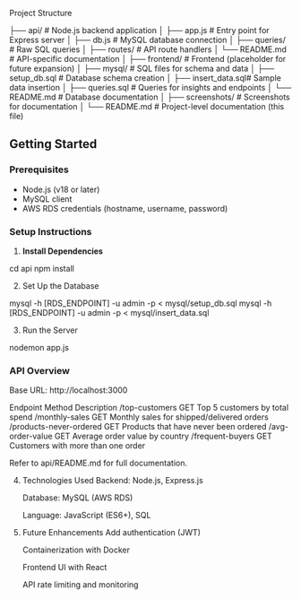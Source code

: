 Project Structure

├── api/ # Node.js backend application
│ ├── app.js # Entry point for Express server
│ ├── db.js # MySQL database connection
│ ├── queries/ # Raw SQL queries
│ ├── routes/ # API route handlers
│ └── README.md # API-specific documentation
│
├── frontend/ # Frontend (placeholder for future expansion)
│
├── mysql/ # SQL files for schema and data
│ ├── setup_db.sql # Database schema creation
│ ├── insert_data.sql# Sample data insertion
│ ├── queries.sql # Queries for insights and endpoints
│ └── README.md # Database documentation
│
├── screenshots/ # Screenshots for documentation
│
└── README.md # Project-level documentation (this file)


## Getting Started

### Prerequisites

- Node.js (v18 or later)
- MySQL client
- AWS RDS credentials (hostname, username, password)

### Setup Instructions

1. **Install Dependencies**

cd api
npm install

2. Set Up the Database

mysql -h [RDS_ENDPOINT] -u admin -p < mysql/setup_db.sql
mysql -h [RDS_ENDPOINT] -u admin -p < mysql/insert_data.sql

3. Run the Server

nodemon app.js


### API Overview
Base URL: http://localhost:3000

Endpoint	        Method	     	Description
/top-customers		GET		Top 5 customers by total spend
/monthly-sales		GET		Monthly sales for shipped/delivered orders
/products-never-ordered	GET		Products that have never been ordered
/avg-order-value	GET		Average order value by country
/frequent-buyers	GET		Customers with more than one order

Refer to api/README.md for full documentation.

4. Technologies Used
	Backend: Node.js, Express.js

	Database: MySQL (AWS RDS)

	Language: JavaScript (ES6+), SQL


5. Future Enhancements
	Add authentication (JWT)

	Containerization with Docker

	Frontend UI with React 

	API rate limiting and monitoring


